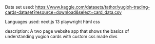 Data set used: 
https://www.kaggle.com/datasets/tathor/yugioh-trading-cards-dataset?resource=download&select=card_data.csv

Languages used:
next.js 13
playwright
html
css

description:
A two page website app that shows the basics of understanding yugioh cards with custom css made divs